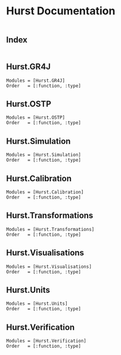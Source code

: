 # Hurst Documentation

```@contents
```

## Index

```@index
```

## Hurst.GR4J

```@autodocs
Modules = [Hurst.GR4J]
Order   = [:function, :type]
```

## Hurst.OSTP

```@autodocs
Modules = [Hurst.OSTP]
Order   = [:function, :type]
```

## Hurst.Simulation

```@autodocs
Modules = [Hurst.Simulation]
Order   = [:function, :type]
```

## Hurst.Calibration

```@autodocs
Modules = [Hurst.Calibration]
Order   = [:function, :type]
```

## Hurst.Transformations

```@autodocs
Modules = [Hurst.Transformations]
Order   = [:function, :type]
```

## Hurst.Visualisations

```@autodocs
Modules = [Hurst.Visualisations]
Order   = [:function, :type]
```

## Hurst.Units

```@autodocs
Modules = [Hurst.Units]
Order   = [:function, :type]
```

## Hurst.Verification

```@autodocs
Modules = [Hurst.Verification]
Order   = [:function, :type]
```
